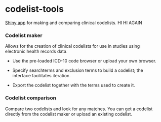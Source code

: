 # codelist-tools

[Shiny app](https://julian-matthewman.shinyapps.io/codelist-tools/) for making and comparing clinical codelists.
HI
HI AGAIN
### Codelist maker

Allows for the creation of clinical codelists for use in studies using electronic health records data.

-   Use the pre-loaded ICD-10 code browser or upload your own browser.

-   Specify searchterms and exclusion terms to build a codelist; the interface facilitates iteration.

-   Export the codelist together with the terms used to create it.

### Codelist comparison

Compare two codelists and look for any matches. You can get a codelist directly from the codelist maker or upload an existing codelist.
